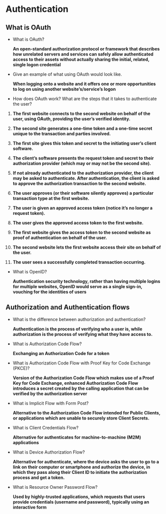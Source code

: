 # Authentication


## **What is OAuth**


* What is OAuth?

    **An open-standard authorization protocol or framework that describes how unrelated servers and services can safely allow authenticated access to their assets without actually sharing the initial, related, single logon credential**

* Give an example of what using OAuth would look like.

    **When logging onto a website and it offers one or more opportunities to log on using another website’s/service’s logon**

* How does OAuth work? What are the steps that it takes to authenticate the user?

1. **The first website connects to the second website on behalf of the user, using OAuth, providing the user’s verified identity.**

2. **The second site generates a one-time token and a one-time secret unique to the transaction and parties involved.**
3. **The first site gives this token and secret to the initiating user’s client software.**
4. **The client’s software presents the request token and secret to their authorization provider (which may or may not be the second site).**
5. **If not already authenticated to the authorization provider, the client may be asked to authenticate. After authentication, the client is asked to approve the authorization transaction to the second website.**
6. **The user approves (or their software silently approves) a particular transaction type at the first website.**
7. **The user is given an approved access token (notice it’s no longer a request token).**
8. **The user gives the approved access token to the first website.**
9. **The first website gives the access token to the second website as proof of authentication on behalf of the user.**
10. **The second website lets the first website access their site on behalf of the user.**
11. **The user sees a successfully completed transaction occurring.**

* What is OpenID?

    **Authentication security technology, rather than having multiple logins for multiple websites, OpenID would serve as a single sign-in, vouching for the identities of users**



## **Authorization and Authentication flows**


* What is the difference between authorization and authentication?

    **Authentication is the process of verifying who a user is, while authorization is the process of verifying what they have access to.**

* What is Authorization Code Flow?

    **Exchanging an Authorization Code for a token**

* What is Authorization Code Flow with Proof Key for Code Exchange (PKCE)?

    **Version of the Authorization Code Flow which makes use of a Proof Key for Code Exchange, enhanced Authorization Code Flow introduces a secret created by the calling application that can be verified by the authorization server**

* What is Implicit Flow with Form Post?

    **Alternative to the Authorization Code Flow intended for Public Clients, or applications which are unable to securely store Client Secrets.**

* What is Client Credentials Flow?

    **Alternative for authenticates for machine-to-machine (M2M) applications**

* What is Device Authorization Flow?

    **Alternative for authenticate, where the device asks the user to go to a link on their computer or smartphone and authorize the device, in which they pass along their Client ID to initiate the authorization process and get a token.**

* What is Resource Owner Password Flow?

    **Used by highly-trusted applications, which requests that users provide credentials (username and password), typically using an interactive form**